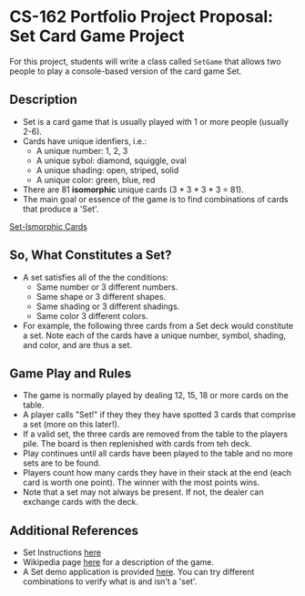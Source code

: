 # CS-162 Portfolio Project Proposal: Set Card Game Project
For this project, students will write a class called `SetGame` that allows two people to play a console-based version of the card game Set.

## Description
* Set is a card game that is usually played with 1 or more people (usually 2-6).
* Cards have unique idenfiers, i.e.:
  * A unique number: 1, 2, 3
  * A unique sybol: diamond, squiggle, oval
  * A unique shading: open, striped, solid
  * A unique color: green, blue, red
* There are 81 **isomorphic** unique cards (3 * 3 * 3 * 3 = 81). 
* The main goal or essence of the game is to find combinations of cards that produce a 'Set'. 

[Set-Ismorphic Cards](./assets/set-isomoprhic.svg)

## So, What Constitutes a Set?
* A set satisfies all of the the conditions:
  * Same number or 3 different numbers. 
  * Same shape or 3 different shapes.
  * Same shading or 3 different shadings.
  * Same color 3 different colors. 
* For example, the following three cards from a Set deck would constitute a set. Note each of the cards have a unique number, symbol, shading, and color, and are thus a set. 

## Game Play and Rules
* The game is normally played by dealing 12, 15, 18 or more cards on the table. 
* A player calls "Set!" if they they they have spotted 3 cards that comprise a set (more on this later!).
* If a valid set, the three cards are removed from the table to the players pile. The board is then replenished with cards from teh deck. 
* Play continues until all cards have been played to the table and no more sets are to be found.
* Players count how many cards they have in their stack at the end (each card is worth one point). The winner with the most points wins. 
* Note that a set may not always be present. If not, the dealer can exchange cards with the deck. 


## Additional References
* Set Instructions [here](https://www.setgame.com/sites/default/files/instructions/SET%20INSTRUCTIONS%20-%20ENGLISH.pdf)
* Wikipedia page [here](https://en.wikipedia.org/wiki/Set_(card_game)) for a description of the game. 
* A Set demo application is provided [here](http://www.setgame.com/set/puzzle). You can try different combinations to verify what is and isn't a 'set'.

